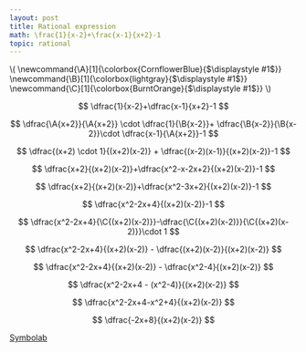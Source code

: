 ```yaml
---
layout: post
title: Rational expression
math: \frac{1}{x-2}+\frac{x-1}{x+2}-1
topic: rational
---
```


\\(
\newcommand{\A}[1]{\colorbox{CornflowerBlue}{$\displaystyle #1$}}
\newcommand{\B}[1]{\colorbox{lightgray}{$\displaystyle #1$}}
\newcommand{\C}[1]{\colorbox{BurntOrange}{$\displaystyle #1$}}
\\)

$$
\dfrac{1}{x-2}+\dfrac{x-1}{x+2}-1
$$

$$
\dfrac{\A{x+2}}{\A{x+2}} \cdot \dfrac{1}{\B{x-2}}+
\dfrac{\B{x-2}}{\B{x-2}}\cdot \dfrac{x-1}{\A{x+2}}-1
$$

$$
\dfrac{(x+2) \cdot 1}{(x+2)(x-2)} + \dfrac{(x-2)(x-1)}{(x+2)(x-2)}-1
$$

$$
\dfrac{x+2}{(x+2)(x-2)}+\dfrac{x^2-x-2x+2}{(x+2)(x-2)}-1
$$

$$
\dfrac{x+2}{(x+2)(x-2)}+\dfrac{x^2-3x+2}{(x+2)(x-2)}-1
$$

$$
\dfrac{x^2-2x+4}{(x+2)(x-2)}-1
$$

$$
\dfrac{x^2-2x+4}{\C{(x+2)(x-2)}}-\dfrac{\C{(x+2)(x-2)}}{\C{(x+2)(x-2)}}\cdot 1
$$

$$
\dfrac{x^2-2x+4}{(x+2)(x-2)} - \dfrac{(x+2)(x-2)}{(x+2)(x-2)}
$$

$$
\dfrac{x^2-2x+4}{(x+2)(x-2)} - \dfrac{x^2-4}{(x+2)(x-2)}
$$

$$
\dfrac{x^2-2x+4 - (x^2-4)}{(x+2)(x-2)}
$$

$$
\dfrac{x^2-2x+4-x^2+4}{(x+2)(x-2)}
$$

$$
\dfrac{-2x+8}{(x+2)(x-2)}
$$

[Symbolab](/assets/symbolab/rationalA.pdf)
